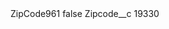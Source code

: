 <?xml version="1.0" encoding="UTF-8"?>
<CustomMetadata xmlns="http://soap.sforce.com/2006/04/metadata" xmlns:xsi="http://www.w3.org/2001/XMLSchema-instance" xmlns:xsd="http://www.w3.org/2001/XMLSchema">
    <label>ZipCode961</label>
    <protected>false</protected>
    <values>
        <field>Zipcode__c</field>
        <value xsi:type="xsd:string">19330</value>
    </values>
</CustomMetadata>
